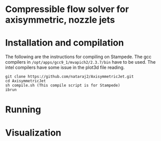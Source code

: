 # Compressible flow solver for axisymmetric, nozzle jets

# Installation and compilation 
The following are the instructions for compiling on Stampede. 
The gcc compilers in `/opt/apps/gcc9_1/mvapich2/2.3.7/bin` have to be used.
The intel compilers have some issue in the plot3d file reading. 
```
git clone https://github.com/nataraj2/AxisymmetricJet.git
cd AxisymmetricJet
sh compile.sh (This compile script is for Stampede)
ibrun
```

# Running

# Visualization



